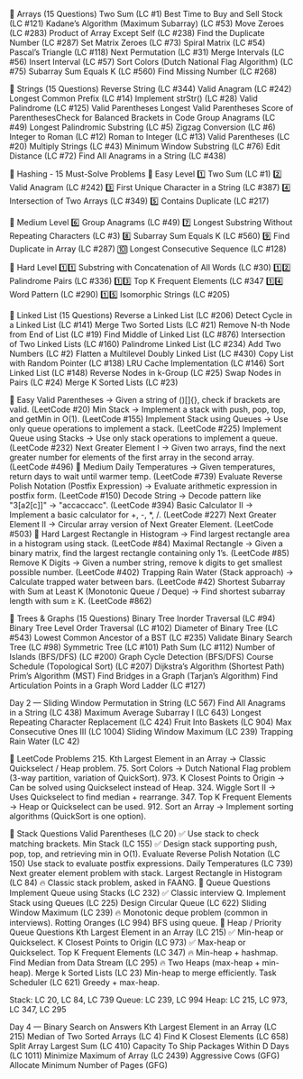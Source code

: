 📌 Arrays (15 Questions)
Two Sum (LC #1)
Best Time to Buy and Sell Stock (LC #121)
Kadane’s Algorithm (Maximum Subarray) (LC #53)
Move Zeroes (LC #283)
Product of Array Except Self (LC #238)
Find the Duplicate Number (LC #287)
Set Matrix Zeroes (LC #73)
Spiral Matrix (LC #54)
Pascal’s Triangle (LC #118)
Next Permutation (LC #31)
Merge Intervals (LC #56)
Insert Interval (LC #57)
Sort Colors (Dutch National Flag Algorithm) (LC #75)
Subarray Sum Equals K (LC #560)
Find Missing Number (LC #268)

📌 Strings (15 Questions)
Reverse String (LC #344)
Valid Anagram (LC #242)
Longest Common Prefix (LC #14)
Implement strStr() (LC #28)
Valid Palindrome (LC #125)
 Valid Parentheses
Longest Valid Parentheses
 Score of ParenthesesCheck for Balanced Brackets in Code
Group Anagrams (LC #49)
Longest Palindromic Substring (LC #5)
Zigzag Conversion (LC #6)
Integer to Roman (LC #12)
Roman to Integer (LC #13)
Valid Parentheses (LC #20)
Multiply Strings (LC #43)
Minimum Window Substring (LC #76)
Edit Distance (LC #72)
Find All Anagrams in a String (LC #438)

📌 Hashing - 15 Must-Solve Problems
🔹 Easy Level
1️⃣ Two Sum (LC #1)
2️⃣ Valid Anagram (LC #242)
3️⃣ First Unique Character in a String (LC #387)
4️⃣ Intersection of Two Arrays (LC #349)
5️⃣ Contains Duplicate (LC #217)

🔹 Medium Level
6️⃣ Group Anagrams (LC #49)
7️⃣ Longest Substring Without Repeating Characters (LC #3)
8️⃣ Subarray Sum Equals K (LC #560)
9️⃣ Find Duplicate in Array (LC #287)
🔟 Longest Consecutive Sequence (LC #128)

🔹 Hard Level
1️⃣1️⃣ Substring with Concatenation of All Words (LC #30)
1️⃣2️⃣ Palindrome Pairs (LC #336)
1️⃣3️⃣ Top K Frequent Elements (LC #347
1️⃣4️⃣ Word Pattern (LC #290)
1️⃣5️⃣ Isomorphic Strings (LC #205)


📌 Linked List (15 Questions)
Reverse a Linked List (LC #206)
Detect Cycle in a Linked List (LC #141)
Merge Two Sorted Lists (LC #21)
Remove N-th Node from End of List (LC #19)
Find Middle of Linked List (LC #876)
Intersection of Two Linked Lists (LC #160)
Palindrome Linked List (LC #234)
Add Two Numbers (LC #2)
Flatten a Multilevel Doubly Linked List (LC #430)
Copy List with Random Pointer (LC #138)
LRU Cache Implementation (LC #146)
Sort Linked List (LC #148)
Reverse Nodes in k-Group (LC #25)
Swap Nodes in Pairs (LC #24)
Merge K Sorted Lists (LC #23)



📗 Easy
Valid Parentheses
→ Given a string of ()[]{}, check if brackets are valid.
(LeetCode #20)
Min Stack
→ Implement a stack with push, pop, top, and getMin in O(1).
(LeetCode #155)
Implement Stack using Queues
→ Use only queue operations to implement a stack.
(LeetCode #225)
Implement Queue using Stacks
→ Use only stack operations to implement a queue.
(LeetCode #232)
Next Greater Element I
→ Given two arrays, find the next greater number for elements of the first array in the second array.
(LeetCode #496)
📘 Medium
Daily Temperatures
→ Given temperatures, return days to wait until warmer temp.
(LeetCode #739)
Evaluate Reverse Polish Notation (Postfix Expression)
→ Evaluate arithmetic expression in postfix form.
(LeetCode #150)
Decode String
→ Decode pattern like "3[a2[c]]" → "accaccacc".
(LeetCode #394)
Basic Calculator II
→ Implement a basic calculator for +, -, *, /.
(LeetCode #227)
Next Greater Element II
→ Circular array version of Next Greater Element.
(LeetCode #503)
📕 Hard
Largest Rectangle in Histogram
→ Find largest rectangle area in a histogram using stack.
(LeetCode #84)
Maximal Rectangle
→ Given a binary matrix, find the largest rectangle containing only 1’s.
(LeetCode #85)
Remove K Digits
→ Given a number string, remove k digits to get smallest possible number.
(LeetCode #402)
Trapping Rain Water (Stack approach)
→ Calculate trapped water between bars.
(LeetCode #42)
Shortest Subarray with Sum at Least K (Monotonic Queue / Deque)
→ Find shortest subarray length with sum ≥ K.
(LeetCode #862)


📌 Trees & Graphs (15 Questions)
Binary Tree Inorder Traversal (LC #94)
Binary Tree Level Order Traversal (LC #102)
Diameter of Binary Tree (LC #543)
Lowest Common Ancestor of a BST (LC #235)
Validate Binary Search Tree (LC #98)
Symmetric Tree (LC #101)
Path Sum (LC #112)
Number of Islands (BFS/DFS) (LC #200)
Graph Cycle Detection (BFS/DFS)
Course Schedule (Topological Sort) (LC #207)
Dijkstra’s Algorithm (Shortest Path)
Prim’s Algorithm (MST)
Find Bridges in a Graph (Tarjan’s Algorithm)
Find Articulation Points in a Graph
Word Ladder (LC #127)


Day 2 — Sliding Window
Permutation in String (LC 567)
Find All Anagrams in a String (LC 438)
Maximum Average Subarray I (LC 643)
Longest Repeating Character Replacement (LC 424)
Fruit Into Baskets (LC 904)
Max Consecutive Ones III (LC 1004)
Sliding Window Maximum (LC 239)
Trapping Rain Water (LC 42)



🔹 LeetCode Problems
215. Kth Largest Element in an Array
→ Classic Quickselect / Heap problem.
75. Sort Colors
→ Dutch National Flag problem (3-way partition, variation of QuickSort).
973. K Closest Points to Origin
→ Can be solved using Quickselect instead of Heap.
324. Wiggle Sort II
→ Uses Quickselect to find median + rearrange.
347. Top K Frequent Elements
→ Heap or Quickselect can be used.
912. Sort an Array
→ Implement sorting algorithms (QuickSort is one option).


🔹 Stack Questions
Valid Parentheses (LC 20) ✅
Use stack to check matching brackets.
Min Stack (LC 155) ✅
Design stack supporting push, pop, top, and retrieving min in O(1).
Evaluate Reverse Polish Notation (LC 150)
Use stack to evaluate postfix expressions.
Daily Temperatures (LC 739)
Next greater element problem with stack.
Largest Rectangle in Histogram (LC 84) 🔥
Classic stack problem, asked in FAANG.
🔹 Queue Questions
Implement Queue using Stacks (LC 232) ✅
Classic interview Q.
Implement Stack using Queues (LC 225)
Design Circular Queue (LC 622)
Sliding Window Maximum (LC 239) 🔥
Monotonic deque problem (common in interviews).
Rotting Oranges (LC 994)
BFS using queue.
🔹 Heap / Priority Queue Questions
Kth Largest Element in an Array (LC 215) ✅
Min-heap or Quickselect.
K Closest Points to Origin (LC 973) ✅
Max-heap or Quickselect.
Top K Frequent Elements (LC 347) 🔥
Min-heap + hashmap.
Find Median from Data Stream (LC 295) 🔥
Two Heaps (max-heap + min-heap).
Merge k Sorted Lists (LC 23)
Min-heap to merge efficiently.
Task Scheduler (LC 621)
Greedy + max-heap.

Stack: LC 20, LC 84, LC 739
Queue: LC 239, LC 994
Heap: LC 215, LC 973, LC 347, LC 295


Day 4 — Binary Search on Answers
Kth Largest Element in an Array (LC 215)
Median of Two Sorted Arrays (LC 4)
Find K Closest Elements (LC 658)
Split Array Largest Sum (LC 410)
Capacity To Ship Packages Within D Days (LC 1011)
Minimize Maximum of Array (LC 2439)
Aggressive Cows (GFG)
Allocate Minimum Number of Pages (GFG)

